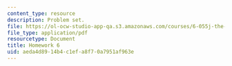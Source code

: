 ```yaml
---
content_type: resource
description: Problem set.
file: https://ol-ocw-studio-app-qa.s3.amazonaws.com/courses/6-055j-the-art-of-approximation-in-science-and-engineering-spring-2008/aeda4d8914b4c1efa8f70a7951af963e_hw06.pdf
file_type: application/pdf
resourcetype: Document
title: Homework 6
uid: aeda4d89-14b4-c1ef-a8f7-0a7951af963e
---
```

